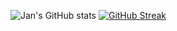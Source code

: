 <!--
**honzabilek4/honzabilek4** is a ✨ _special_ ✨ repository because its `README.md` (this file) appears on your GitHub profile.

Here are some ideas to get you started:

- 🔭 I’m currently working on ...
- 🌱 I’m currently learning ...
- 👯 I’m looking to collaborate on ...
- 🤔 I’m looking for help with ...
- 💬 Ask me about ...
- 📫 How to reach me: ...
- 😄 Pronouns: ...
- ⚡ Fun fact: ...
-->
![Jan's GitHub stats](https://github-readme-stats.vercel.app/api?username=honzabilek4&count_private=true&include_all_commits=true&hide_rank=true)
[![GitHub Streak](https://github-readme-streak-stats.herokuapp.com/?user=honzabilek4&theme=dark)](https://git.io/streak-stats)
